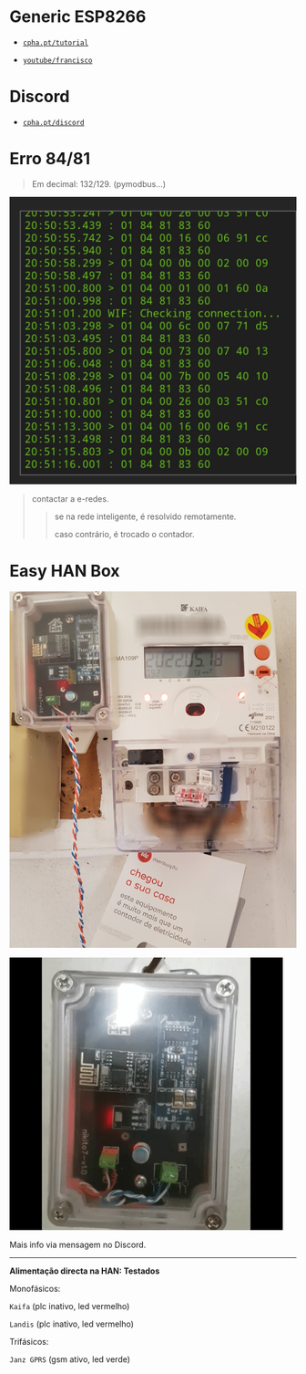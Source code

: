 # Generic ESP8266

- [```cpha.pt/tutorial```](https://forum.cpha.pt/t/integrar-contador-edp-ziv-com-tasmota-parte-1-3/7689)

- [```youtube/francisco```](https://youtu.be/RhYSgaTymT8)

# Discord

- [```cpha.pt/discord```](https://discord.gg/Mh9mTEA)

# Erro 84/81

> Em decimal: 132/129. 
> (pymodbus...)

![erro 84 81](./tasmota/erro81.jpg)

> contactar a e-redes.
>
>> se na rede inteligente, é resolvido remotamente.
>>
>> caso contrário, é trocado o contador.

# Easy HAN Box

![edpbox: o seu contador inteligente, é mais que um contador](./edpbox.jpg)

![edpbox: han to wifi board gateway](./edpbox2.gif)

Mais info via mensagem no Discord.

---

**Alimentação directa na HAN: Testados**

Monofásicos:

```Kaifa``` (plc inativo, led vermelho) 

```Landis``` (plc inativo, led vermelho) 

Trifásicos:

```Janz GPRS``` (gsm ativo, led verde) 
